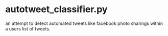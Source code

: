 autotweet_classifier.py
=======================

an attempt to detect automated tweets like facebook photo sharings within a users list of tweets.
